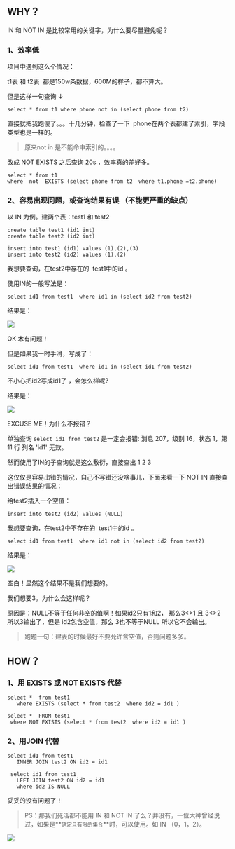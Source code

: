 ## **WHY？**

IN 和 NOT IN 是比较常用的关键字，为什么要尽量避免呢？

### 1、效率低

项目中遇到这么个情况：

t1表 和 t2表  都是150w条数据，600M的样子，都不算大。

但是这样一句查询 ↓

`select * from t1 where phone not in (select phone from t2)` 

直接就把我跑傻了。。。十几分钟，检查了一下  phone在两个表都建了索引，字段类型也是一样的。

>原来not in 是不能命中索引的。。。。

改成 NOT EXISTS 之后查询 20s ，效率真的差好多。

`select * from t1 
where  not  EXISTS (select phone from t2  where t1.phone =t2.phone)` 

### 2、容易出现问题，或查询结果有误 （不能更严重的缺点）

以 IN 为例。建两个表：test1 和 test2

```
create table test1 (id1 int)
create table test2 (id2 int)

insert into test1 (id1) values (1),(2),(3)
insert into test2 (id2) values (1),(2)
```

我想要查询，在test2中存在的  test1中的id 。

使用IN的一般写法是：

`select id1 from test1 
where id1 in (select id2 from test2)` 

结果是：

![](https://upload-images.jianshu.io/upload_images/6943526-6f951f5cef6ee39c?imageMogr2/auto-orient/strip%7CimageView2/2/w/1240)


OK 木有问题！

但是如果我一时手滑，写成了：

`select id1 from test1 
where id1 in (select id1 from test2)` 

不小心把id2写成id1了 ，会怎么样呢?

结果是：

![](https://upload-images.jianshu.io/upload_images/6943526-689a4cf95a3334a1?imageMogr2/auto-orient/strip%7CimageView2/2/w/1240)


EXCUSE ME！为什么不报错？

单独查询 `select id1 from test2` 是一定会报错: 消息 207，级别 16，状态 1，第 11 行 列名 'id1' 无效。

然而使用了IN的子查询就是这么敷衍，直接查出 1 2 3

这仅仅是容易出错的情况，自己不写错还没啥事儿，下面来看一下 NOT IN 直接查出错误结果的情况：

给test2插入一个空值：

`insert into test2 (id2) values (NULL)` 

我想要查询，在test2中不存在的  test1中的id 。

`select id1 from test1 
where id1 not in (select id2 from test2)` 

结果是：

![](https://upload-images.jianshu.io/upload_images/6943526-c5b96bde30f52e40?imageMogr2/auto-orient/strip%7CimageView2/2/w/1240)


空白！显然这个结果不是我们想要的。

我们想要3。为什么会这样呢？

原因是：NULL不等于任何非空的值啊！如果id2只有1和2， 那么3<>1 且 3<>2 所以3输出了，但是 id2包含空值，那么 3也不等于NULL 所以它不会输出。

> 跑题一句：建表的时候最好不要允许含空值，否则问题多多。

## **HOW？**

### 1、用 EXISTS 或 NOT EXISTS 代替

```
select *  from test1 
   where EXISTS (select * from test2  where id2 = id1 )

select *  FROM test1  
 where NOT EXISTS (select * from test2  where id2 = id1 )
```

### 2、用JOIN 代替

```
select id1 from test1 
   INNER JOIN test2 ON id2 = id1 

 select id1 from test1 
   LEFT JOIN test2 ON id2 = id1 
   where id2 IS NULL
```

妥妥的没有问题了！

>PS：那我们死活都不能用 IN 和 NOT IN 了么？并没有，一位大神曾经说过，如果是**`确定且有限的集合`**时，可以使用。如 IN （0，1，2）。

![](https://upload-images.jianshu.io/upload_images/6943526-b13c83e01678a03e.gif?imageMogr2/auto-orient/strip)

